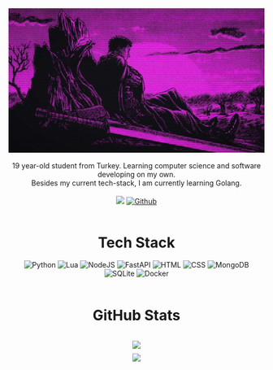 <div align="center">
  
<img src="./banner.png" alt="Banner" width="550"/>

19 year-old student from Turkey. Learning computer science and software developing on my own. <br>Besides my current tech-stack, I am currently learning Golang.<br><br>
[![](https://visitcount.itsvg.in/api?id=lilmirac&icon=0&color=565f89)](https://visitcount.itsvg.in)
[![Github](https://img.shields.io/github/followers/lilmirac?label=Follow&style=social)](https://github.com/lilmirac)
<br><br>
# Tech Stack
![Python](https://img.shields.io/badge/python-3670A0?style=for-the-badge&logo=python&logoColor=ffdd54) ![Lua](https://img.shields.io/badge/lua-%232C2D72.svg?style=for-the-badge&logo=lua&logoColor=white) ![NodeJS](https://img.shields.io/badge/node.js-6DA55F?style=for-the-badge&logo=node.js&logoColor=white) ![FastAPI](https://img.shields.io/badge/FastAPI-005571?style=for-the-badge&logo=fastapi) ![HTML](https://img.shields.io/badge/html5-%23E34F26.svg?style=for-the-badge&logo=html5&logoColor=white) ![CSS](https://img.shields.io/badge/css3-%231572B6.svg?style=for-the-badge&logo=css3&logoColor=white) ![MongoDB](https://img.shields.io/badge/MongoDB-%234ea94b.svg?style=for-the-badge&logo=mongodb&logoColor=white) ![SQLite](https://img.shields.io/badge/sqlite-%2307405e.svg?style=for-the-badge&logo=sqlite&logoColor=white) ![Docker](https://img.shields.io/badge/docker-%230db7ed.svg?style=for-the-badge&logo=docker&logoColor=white)<br><br>
# GitHub Stats
![](https://github-readme-stats.vercel.app/api?username=lilmirac&theme=tokyonight&hide_border=true&include_all_commits=true&count_private=true)<br/>
![](https://github-readme-stats.vercel.app/api/top-langs/?username=lilmirac&theme=tokyonight&hide_border=true&include_all_commits=false&count_private=true&layout=compact)
---
</div>

